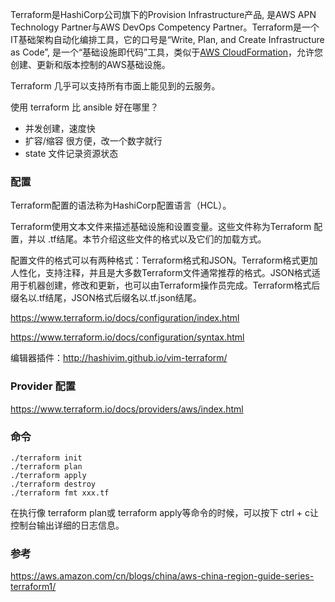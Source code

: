 Terraform是HashiCorp公司旗下的Provision Infrastructure产品, 是AWS APN Technology Partner与AWS DevOps Competency Partner。Terraform是一个IT基础架构自动化编排工具，它的口号是“Write, Plan, and Create Infrastructure as Code”, 是一个“基础设施即代码”工具，类似于[AWS CloudFormation](https://aws.amazon.com/cloudformation/)，允许您创建、更新和版本控制的AWS基础设施。

Terraform 几乎可以支持所有市面上能见到的云服务。



使用 terraform 比 ansible 好在哪里？

- 并发创建，速度快
- 扩容/缩容 很方便，改一个数字就行
- state 文件记录资源状态



### 配置

Terraform配置的语法称为HashiCorp配置语言（HCL）。

Terraform使用文本文件来描述基础设施和设置变量。这些文件称为Terraform 配置，并以 .tf结尾。本节介绍这些文件的格式以及它们的加载方式。

配置文件的格式可以有两种格式：Terraform格式和JSON。Terraform格式更加人性化，支持注释，并且是大多数Terraform文件通常推荐的格式。JSON格式适用于机器创建，修改和更新，也可以由Terraform操作员完成。Terraform格式后缀名以.tf结尾，JSON格式后缀名以.tf.json结尾。

https://www.terraform.io/docs/configuration/index.html

https://www.terraform.io/docs/configuration/syntax.html

编辑器插件：http://hashivim.github.io/vim-terraform/

### Provider 配置

https://www.terraform.io/docs/providers/aws/index.html



### 命令

```
./terraform init
./terraform plan
./terraform apply
./terraform destroy
./terraform fmt xxx.tf
```

在执行像 terraform plan或 terraform apply等命令的时候，可以按下 ctrl + c让控制台输出详细的日志信息。





### 参考

https://aws.amazon.com/cn/blogs/china/aws-china-region-guide-series-terraform1/